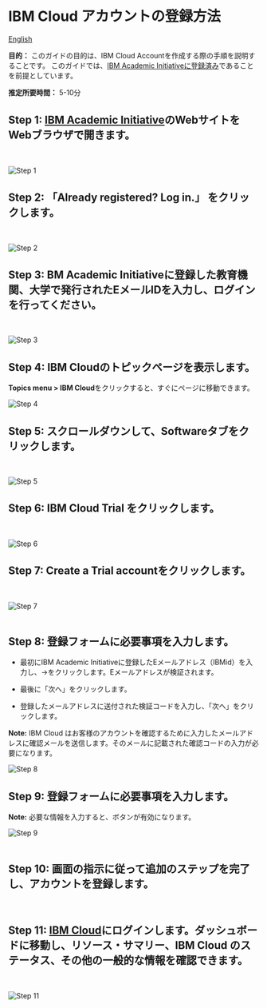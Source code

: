 # IBM Cloud アカウントの登録方法

[English](/academic-initiative/how-to/How-to-create-an-IBM-Cloud-account/readme.md)

**目的：** このガイドの目的は、IBM Cloud Accountを作成する際の手順を説明することです。 このガイドでは、[IBM Academic Initiativeに登録済み](/academic-initiative/how-to/How-to-register-with-the-IBM-Academic-Initiative/readme-ja.md)であることを前提としています。

**推定所要時間：** 5-10分

## Step 1: [IBM Academic Initiative](https://ibm.com/academic)のWebサイトをWebブラウザで開きます。
<br />

![Step 1](images/step1.png) 

## Step 2:  「**Already registered? Log in.**」 をクリックします。
<br />

![Step 2](images/step2.png) 
 
## Step 3: BM Academic Initiativeに登録した教育機関、大学で発行されたEメールIDを入力し、ログインを行ってください。
<br />

![Step 3](images/step3.png) 
 
## Step 4: IBM Cloudのトピックページを表示します。

**Topics menu > IBM Cloud**をクリックすると、すぐにページに移動できます。
<br />

![Step 4](images/step4.png) 

## Step 5: スクロールダウンして、**Software**タブをクリックします。
<br />

![Step 5](images/step5.png)   

## Step 6: **IBM Cloud Trial** をクリックします。
<br />

![Step 6](images/step6.png)  

## Step 7: **Create a Trial account**をクリックします。
<br />

![Step 7](images/step7.png)  
 
## Step 8: 登録フォームに必要事項を入力します。

- 最初にIBM Academic Initiativeに登録したEメールアドレス（IBMid）を入力し、→をクリックします。Eメールアドレスが検証されます。

- 最後に「次へ」をクリックします。

- 登録したメールアドレスに送付された検証コードを入力し、「次へ」をクリックします。

**Note:** IBM Cloud はお客様のアカウントを確認するために入力したメールアドレスに確認メールを送信します。そのメールに記載された確認コードの入力が必要になります。
<br />

![Step 8](images/step8-ja.png) 
 
## Step 9: 登録フォームに必要事項を入力します。

**Note:** 必要な情報を入力すると、ボタンが有効になります。
<br />

![Step 9](images/step9-ja.png)  
 
## Step 10: 画面の指示に従って追加のステップを完了し、アカウントを登録します。

<br />

## Step 11: [IBM Cloud](https://cloud.ibm.com)にログインします。ダッシュボードに移動し、リソース・サマリー、IBM Cloud のステータス、その他の一般的な情報を確認できます。
<br />

![Step 11](images/step11-ja.png)